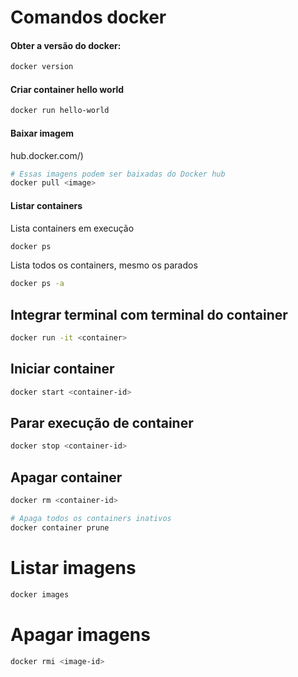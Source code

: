 # Comandos docker

#### Obter a versão do docker:

```bash
docker version
```

#### Criar container hello world

```bash
docker run hello-world
```

#### Baixar imagem

hub.docker.com/)

```bash
# Essas imagens podem ser baixadas do Docker hub
docker pull <image>
```

#### Listar containers

Lista containers em execução

```bash
docker ps
```

Lista todos os containers, mesmo os parados

```bash
docker ps -a
```

## Integrar terminal com terminal do container

```bash
docker run -it <container>
```

## Iniciar container

```bash
docker start <container-id>
```

## Parar execução de container

```bash
docker stop <container-id>
```

## Apagar container

```bash
docker rm <container-id>
```

```bash
# Apaga todos os containers inativos
docker container prune
```

# Listar imagens

```bash
docker images
```

# Apagar imagens

```bash
docker rmi <image-id>
```
